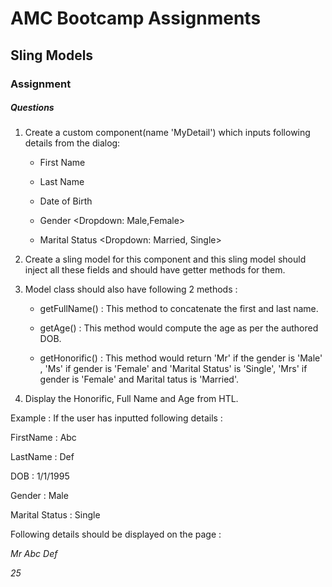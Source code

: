 # AMC Bootcamp Assignments
## Sling Models
### Assignment


##### Questions

	
1. Create a custom component(name 'MyDetail') which inputs following details from the dialog:

    * First Name <Textfield>

    * Last Name <Textfield>

    * Date of Birth <Date>

    * Gender <Dropdown: Male,Female>

    * Marital Status <Dropdown: Married, Single>

2. Create a sling model for this component and this sling model should inject all these fields and should have getter methods for them.

3. Model class should also have following 2 methods :

    * getFullName() : This method to concatenate the first and last name.

    * getAge() : This method would compute the age as per the authored DOB.

    * getHonorific() : This method would return 'Mr' if the gender is 'Male' , 'Ms' if gender is             'Female' and 'Marital Status' is 'Single', 'Mrs' if gender is 'Female' and Marital                         tatus is 'Married'.

4. Display the Honorific, Full Name and Age from HTL.


Example : If the user has inputted following details :

FirstName : Abc

LastName : Def

DOB : 1/1/1995

Gender : Male

Marital Status : Single

Following details should be displayed on the page :

_Mr Abc Def_

_25_






